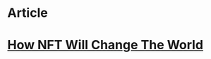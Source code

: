 # Article

# [How NFT Will Change The World](https://www.verizon.com/about/news/how-nft-will-change-content-world)
